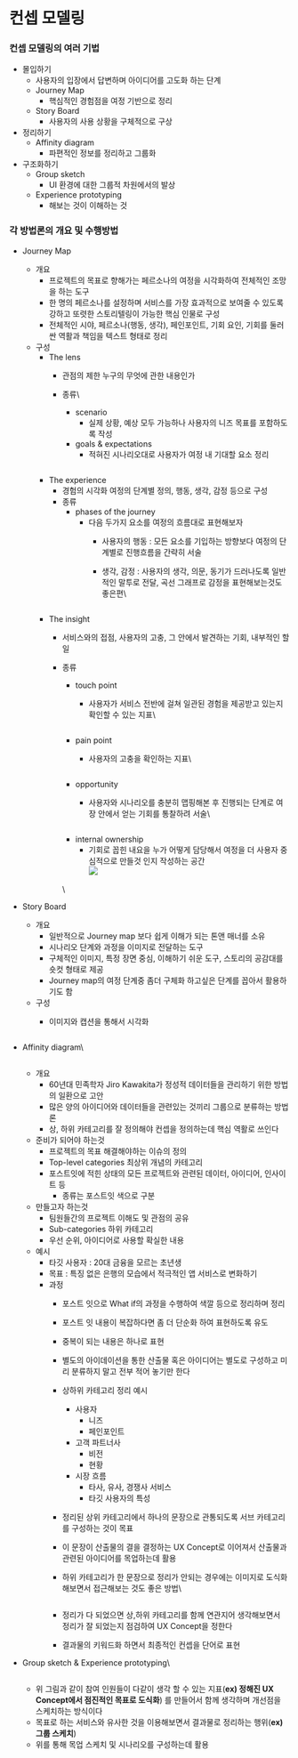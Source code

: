 # 컨셉 모델링

### 컨셉 모델링의 여러 기법

* 몰입하기
  * 사용자의 입장에서 답변하며 아이디어를 고도화 하는 단계
  * Journey Map
    * 핵심적인 경험점을 여정 기반으로 정리
  * Story Board
    * 사용자의 사용 상황을 구체적으로 구상
* 정리하기
  * Affinity diagram
    * 파편적인 정보를 정리하고 그룹화
* 구조화하기
  * Group sketch
    * UI 환경에 대한 그룹적 차원에서의 발상
  * Experience prototyping
    * 해보는 것이 이해하는 것

### 각 방법론의 개요 및 수행방법

* Journey Map
  * 개요
    * 프로젝트의 목표로 향해가는 페르소나의 여정을 시각화하여 전체적인 조망을 하는 도구
    * 한 명의 페르소나를 설정하며 서비스를 가장 효과적으로 보여줄 수 있도록 강하고 또렷한 스토리텔링이 가능한 핵심 인물로 구성
    * 전체적인 시야, 페르소나(행동, 생각), 페인포인트, 기회 요인, 기회를 둘러싼 역활과 책임을 텍스트 형태로 정리
  * 구성
    * The lens
      * 관점의 제한 누구의 무엇에 관한 내용인가
      *   종류\


          * scenario
            * 실제 상황, 예상 모두 가능하나 사용자의 니즈 목표를 포함하도록 작성
          * goals & expectations
            * 적혀진 시나리오대로 사용자가 여정 내 기대할 요소 정리

          <figure><img src="https://file.notion.so/f/s/1b247bd3-c173-4fde-b339-81106d19857b/%E1%84%89%E1%85%B3%E1%84%8F%E1%85%B3%E1%84%85%E1%85%B5%E1%86%AB%E1%84%89%E1%85%A3%E1%86%BA_2023-05-04_%E1%84%8B%E1%85%A9%E1%84%92%E1%85%AE_2.28.20.png?id=c1e9b85f-8489-4d57-a993-de515a0b0c3b&#x26;table=block&#x26;spaceId=72d2560e-b4fe-4909-9fbb-0acc6bb93317&#x26;expirationTimestamp=1683279599304&#x26;signature=ksHY2Bi6KdtESfckuFt6OAu4mJEhCN96sUKclZMBRRE&#x26;downloadName=%E1%84%89%E1%85%B3%E1%84%8F%E1%85%B3%E1%84%85%E1%85%B5%E1%86%AB%E1%84%89%E1%85%A3%E1%86%BA+2023-05-04+%E1%84%8B%E1%85%A9%E1%84%92%E1%85%AE+2.28.20.png" alt=""><figcaption></figcaption></figure>
    * The experience
      * 경험의 시각화 여정의 단계별 정의, 행동, 생각, 감정 등으로 구성
      * 종류
        * phases of the journey
          * 다음 두가지 요소를 여정의 흐름대로 표현해보자
            * 사용자의 행동 : 모든 요소를 기입하는 방향보다 여정의 단계별로 진행흐름을 간략히 서술
            *   생각, 감정 : 사용자의 생각, 의문, 동기가 드러나도록 일반적인 말투로 전달, 곡선 그래프로 감정을 표현해보는것도 좋은편\


                <figure><img src="https://file.notion.so/f/s/8606bfe9-0c37-4128-8fb6-04f328dbccc2/%E1%84%89%E1%85%B3%E1%84%8F%E1%85%B3%E1%84%85%E1%85%B5%E1%86%AB%E1%84%89%E1%85%A3%E1%86%BA_2023-05-04_%E1%84%8B%E1%85%A9%E1%84%92%E1%85%AE_2.22.24.png?id=dba16b9e-bea1-4518-9802-ec5955b86624&#x26;table=block&#x26;spaceId=72d2560e-b4fe-4909-9fbb-0acc6bb93317&#x26;expirationTimestamp=1683279643810&#x26;signature=eJuLEJoa4aqFXlmJH6MBthCIjHuP94-zxVkJxg_pyO8&#x26;downloadName=%E1%84%89%E1%85%B3%E1%84%8F%E1%85%B3%E1%84%85%E1%85%B5%E1%86%AB%E1%84%89%E1%85%A3%E1%86%BA+2023-05-04+%E1%84%8B%E1%85%A9%E1%84%92%E1%85%AE+2.22.24.png" alt=""><figcaption></figcaption></figure>
    * The insight
      * 서비스와의 접점, 사용자의 고충, 그 안에서 발견하는 기회, 내부적인 할 일
      *   종류

          * touch point
            *   사용자가 서비스 전반에 걸쳐 일관된 경험을 제공받고 있는지 확인할 수 있는 지표\


                <figure><img src="https://file.notion.so/f/s/d22873e2-b5d9-42ae-83a2-6c81eb3e7409/%E1%84%89%E1%85%B3%E1%84%8F%E1%85%B3%E1%84%85%E1%85%B5%E1%86%AB%E1%84%89%E1%85%A3%E1%86%BA_2023-05-04_%E1%84%8B%E1%85%A9%E1%84%92%E1%85%AE_2.23.32.png?id=8dcdae0a-d950-4e19-8804-8aa8082fe1ff&#x26;table=block&#x26;spaceId=72d2560e-b4fe-4909-9fbb-0acc6bb93317&#x26;expirationTimestamp=1683279763237&#x26;signature=N_4ss3mOOR79SJyD7UQYN9Zwb4Fk59t5M44_lhmh74g&#x26;downloadName=%E1%84%89%E1%85%B3%E1%84%8F%E1%85%B3%E1%84%85%E1%85%B5%E1%86%AB%E1%84%89%E1%85%A3%E1%86%BA+2023-05-04+%E1%84%8B%E1%85%A9%E1%84%92%E1%85%AE+2.23.32.png" alt=""><figcaption></figcaption></figure>
          * pain point
            *   사용자의 고충을 확인하는 지표\


                <figure><img src="https://file.notion.so/f/s/79efe6a0-328e-4493-b741-d2c208250bdc/%E1%84%89%E1%85%B3%E1%84%8F%E1%85%B3%E1%84%85%E1%85%B5%E1%86%AB%E1%84%89%E1%85%A3%E1%86%BA_2023-05-04_%E1%84%8B%E1%85%A9%E1%84%92%E1%85%AE_2.24.06.png?id=755db083-1dd9-49f5-b1b3-2903d99e7829&#x26;table=block&#x26;spaceId=72d2560e-b4fe-4909-9fbb-0acc6bb93317&#x26;expirationTimestamp=1683279766225&#x26;signature=OMIkke8mlRCdHoV6A0Mq9bpSCRdzIjZzxcf_8S4SRUk&#x26;downloadName=%E1%84%89%E1%85%B3%E1%84%8F%E1%85%B3%E1%84%85%E1%85%B5%E1%86%AB%E1%84%89%E1%85%A3%E1%86%BA+2023-05-04+%E1%84%8B%E1%85%A9%E1%84%92%E1%85%AE+2.24.06.png" alt=""><figcaption></figcaption></figure>
          * opportunity
            *   사용자와 시나리오를 충분히 맵핑해본 후 진행되는 단계로 여장 안에서 얻는 기회를 통찰하려 서술\


                <figure><img src="https://file.notion.so/f/s/806d2c63-2677-4007-9135-b36f500b31f2/%E1%84%89%E1%85%B3%E1%84%8F%E1%85%B3%E1%84%85%E1%85%B5%E1%86%AB%E1%84%89%E1%85%A3%E1%86%BA_2023-05-04_%E1%84%8B%E1%85%A9%E1%84%92%E1%85%AE_2.26.25.png?id=bdeb1f65-e340-479f-86ef-85e8b24727f6&#x26;table=block&#x26;spaceId=72d2560e-b4fe-4909-9fbb-0acc6bb93317&#x26;expirationTimestamp=1683279768979&#x26;signature=l7Vbhmgowmhif-bvahXukDpId0R7NpqmlXQxGDLoIa0&#x26;downloadName=%E1%84%89%E1%85%B3%E1%84%8F%E1%85%B3%E1%84%85%E1%85%B5%E1%86%AB%E1%84%89%E1%85%A3%E1%86%BA+2023-05-04+%E1%84%8B%E1%85%A9%E1%84%92%E1%85%AE+2.26.25.png" alt=""><figcaption></figcaption></figure>
          * internal ownership
            * 기회로 꼽힌 내요을 누가 어떻게 담당해서 여정을 더 사용자 중심적으로 만들것 인지 작성하는 공간\
              ![](https://file.notion.so/f/s/376e0866-38c6-40b3-a559-1759e8616360/%E1%84%89%E1%85%B3%E1%84%8F%E1%85%B3%E1%84%85%E1%85%B5%E1%86%AB%E1%84%89%E1%85%A3%E1%86%BA\_2023-05-04\_%E1%84%8B%E1%85%A9%E1%84%92%E1%85%AE\_2.26.35.png?id=68cd7c9e-6a3a-48f8-9eaa-3ba0c88c7e93\&table=block\&spaceId=72d2560e-b4fe-4909-9fbb-0acc6bb93317\&expirationTimestamp=1683279772106\&signature=N4UvhN91hwWq3zdeRtXLuYPrbkx3QWaNwOreX7oR0y4\&downloadName=%E1%84%89%E1%85%B3%E1%84%8F%E1%85%B3%E1%84%85%E1%85%B5%E1%86%AB%E1%84%89%E1%85%A3%E1%86%BA+2023-05-04+%E1%84%8B%E1%85%A9%E1%84%92%E1%85%AE+2.26.35.png)

          \

* Story Board
  * 개요
    * 일반적으로 Journey map 보다 쉽게 이해가 되는 톤앤 매너를 소유
    * 시나리오 단계와 과정을 이미지로 전달하는 도구
    * 구체적인 이미지, 특정 장면 중심, 이해하기 쉬운 도구, 스토리의 공감대를 숏컷 형태로 제공
    * Journey map의 여정 단계중 좀더 구체화 하고싶은 단계를 꼽아서 활용하기도 함
  * 구성
    *   이미지와 캡션을 통해서 시각화

        <figure><img src="https://file.notion.so/f/s/a731aeda-65cf-4a66-8923-9829a908c4ba/%E1%84%89%E1%85%B3%E1%84%8F%E1%85%B3%E1%84%85%E1%85%B5%E1%86%AB%E1%84%89%E1%85%A3%E1%86%BA_2023-05-04_%E1%84%8B%E1%85%A9%E1%84%92%E1%85%AE_2.34.46.png?id=0d1bd2b4-3480-4e65-9438-d85bf4e67231&#x26;table=block&#x26;spaceId=72d2560e-b4fe-4909-9fbb-0acc6bb93317&#x26;expirationTimestamp=1683279906458&#x26;signature=2crmEwDDBBYSQNNERMwFeWgxvRRgyVE9D8FNMJ35yPE&#x26;downloadName=%E1%84%89%E1%85%B3%E1%84%8F%E1%85%B3%E1%84%85%E1%85%B5%E1%86%AB%E1%84%89%E1%85%A3%E1%86%BA+2023-05-04+%E1%84%8B%E1%85%A9%E1%84%92%E1%85%AE+2.34.46.png" alt=""><figcaption></figcaption></figure>


*   Affinity diagram\


    <figure><img src="https://file.notion.so/f/s/10b52b73-4dd8-4c86-8c36-6f443340a17a/%E1%84%89%E1%85%B3%E1%84%8F%E1%85%B3%E1%84%85%E1%85%B5%E1%86%AB%E1%84%89%E1%85%A3%E1%86%BA_2023-05-04_%E1%84%8B%E1%85%A9%E1%84%92%E1%85%AE_2.38.42.png?id=826b9273-975e-4365-bd6b-7e30353d55ed&#x26;table=block&#x26;spaceId=72d2560e-b4fe-4909-9fbb-0acc6bb93317&#x26;expirationTimestamp=1683279998174&#x26;signature=0HyvD_yTCQ1Utm1yuwtZwHdV2AaWgc_9RSpUtBDriVA&#x26;downloadName=%E1%84%89%E1%85%B3%E1%84%8F%E1%85%B3%E1%84%85%E1%85%B5%E1%86%AB%E1%84%89%E1%85%A3%E1%86%BA+2023-05-04+%E1%84%8B%E1%85%A9%E1%84%92%E1%85%AE+2.38.42.png" alt=""><figcaption></figcaption></figure>

    * 개요
      * 60년대 민족학자 Jiro Kawakita가 정성적 데이터들을 관리하기 위한 방법의 일환으로 고안
      * 많은 양의 아이디어와 데이터들을 관련있는 것끼리 그룹으로 분류하는 방법론
      * 상, 하위 카테고리를 잘 정의해야 컨셉을 정의하는데 핵심 역활로 쓰인다
    * 준비가 되어야 하는것
      * 프로젝트의 목표 해결해야하는 이슈의 정의
      * Top-level categories 최상위 개념의 카테고리
      * 포스트잇에 적힌 상태의 모든 프로젝트와 관련된 데이터, 아이디어, 인사이트 등
        * 종류는 포스트잇 색으로 구분
    * 만들고자 하는것
      * 팀원들간의 프로젝트 이해도 및 관점의 공유
      * Sub-categories 하위 카테고리
      * 우선 순위, 아이디어로 사용할 확실한 내용
    * 예시
      * 타깃 사용자 : 20대 금융을 모르는 초년생
      * 목표 : 특징 없은 은행의 모습에서 적극적인 앱 서비스로 변화하기
      * 과정
        * 포스트 잇으로 What if의 과정을 수행하여 색깔 등으로 정리하며 정리
        * 포스트 잇 내용이 복잡하다면 좀 더 단순화 하여 표현하도록 유도
        * 중복이 되는 내용은 하나로 표현
        * 별도의 아이데이션을 통한 산출물 혹은 아이디어는 별도로 구성하고 미리 분류하지 말고 전부 적어 놓기만 한다
        * 상하위 카테고리 정리 예시
          * 사용자
            * 니즈
            * 페인포인트
          * 고객 파트너사
            * 비전
            * 현황
          * 시장 흐름
            * 타사, 유사, 경쟁사 서비스
            * 타깃 사용자의 특성
        * 정리된 상위 카테고리에서 하나의 문장으로 관통되도록 서브 카테고리를 구성하는 것이 목표
        * 이 문장이 산출물의 결을 결정하는 UX Concept로 이어져서 산출물과 관련된 아이디어를 목업하는데 활용
        *   하위 카테고리가 한 문장으로 정리가 안되는 경우에는 이미지로 도식화 해보면서 접근해보는 것도 좋은 방법\


            <figure><img src="https://file.notion.so/f/s/50a3c259-75a6-46e7-b40c-284a24207cc3/%E1%84%89%E1%85%B3%E1%84%8F%E1%85%B3%E1%84%85%E1%85%B5%E1%86%AB%E1%84%89%E1%85%A3%E1%86%BA_2023-05-04_%E1%84%8B%E1%85%A9%E1%84%92%E1%85%AE_2.58.14.png?id=6234d21f-488e-4258-bc05-f5112c7e07bc&#x26;table=block&#x26;spaceId=72d2560e-b4fe-4909-9fbb-0acc6bb93317&#x26;expirationTimestamp=1683280055322&#x26;signature=2yrm_gy68OsN2zdyqN29UrmrOYykvaBjm8fSZ6pw3hI&#x26;downloadName=%E1%84%89%E1%85%B3%E1%84%8F%E1%85%B3%E1%84%85%E1%85%B5%E1%86%AB%E1%84%89%E1%85%A3%E1%86%BA+2023-05-04+%E1%84%8B%E1%85%A9%E1%84%92%E1%85%AE+2.58.14.png" alt=""><figcaption></figcaption></figure>
        * 정리가 다 되었으면 상,하위 카테고리를 함께 연관지어 생각해보면서 정리가 잘 되었는지 점검하여 UX Concept을 정한다
        * 결과물의 키워드화 하면서 최종적인 컨셉을 단어로 표현
*   Group sketch & Experience prototyping\


    <figure><img src="https://file.notion.so/f/s/0f748d8c-f6c0-4674-9431-42bd01f24e6a/%E1%84%89%E1%85%B3%E1%84%8F%E1%85%B3%E1%84%85%E1%85%B5%E1%86%AB%E1%84%89%E1%85%A3%E1%86%BA_2023-05-04_%E1%84%8B%E1%85%A9%E1%84%92%E1%85%AE_3.08.38.png?id=5f05176e-3757-47f9-8c06-dd827cfafebb&#x26;table=block&#x26;spaceId=72d2560e-b4fe-4909-9fbb-0acc6bb93317&#x26;expirationTimestamp=1683280101475&#x26;signature=mvkfODYVZjSg2WACS0X17wYXEhWoR0cF6F3CAxCYHmQ&#x26;downloadName=%E1%84%89%E1%85%B3%E1%84%8F%E1%85%B3%E1%84%85%E1%85%B5%E1%86%AB%E1%84%89%E1%85%A3%E1%86%BA+2023-05-04+%E1%84%8B%E1%85%A9%E1%84%92%E1%85%AE+3.08.38.png" alt=""><figcaption></figcaption></figure>

    * 위 그림과 같이 참여 인원들이 다같이 생각 할 수 있는 지표(**ex) 정해진 UX Concept에서 점진적인 목표로 도식화**) 를 만들어서 함께 생각하며 개선점을 스케치하는 방식이다
    * 목표로 하는 서비스와 유사한 것을 이용해보면서 결과물로 정리하는 행위(**ex) 그룹 스케치**)
    * 위를 통해 목업 스케치 및 시나리오를 구성하는데 활용
